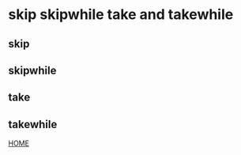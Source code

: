 # skip skipwhile take and takewhile

## skip

## skipwhile

## take

## takewhile


[HOME](../README.md)

